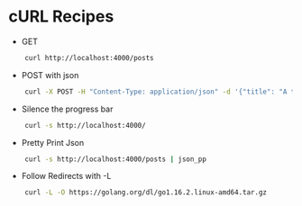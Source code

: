 # cURL Recipes

* GET
```bash
    curl http://localhost:4000/posts
```

* POST with json
```bash
    curl -X POST -H "Content-Type: application/json" -d '{"title": "A title"}' http://localhost:4000/posts
```

* Silence the progress bar
```bash
    curl -s http://localhost:4000/
```

* Pretty Print Json
```bash
    curl -s http://localhost:4000/posts | json_pp
```

* Follow Redirects with -L
```bash
    curl -L -O https://golang.org/dl/go1.16.2.linux-amd64.tar.gz
```

